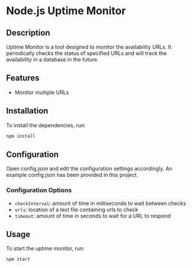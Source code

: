 # Node.js Uptime Monitor

## Description

Uptime Monitor is a tool designed to monitor the availability URLs. It periodically checks the status of specified URLs and will track the availability in a database in the future.

## Features

- Monitor multiple URLs

## Installation

To install the dependencies, run:

```bash
npm install
```

## Configuration

Open config.json and edit the configuration settings accordingly. An example config.json has been provided in this project.

### Configuration Options

- `checkInterval`: amount of time in milliseconds to wait between checks
- `urls`: location of a text file containing urls to check
- `timeout`: amount of time in seconds to wait for a URL to respond

## Usage

To start the uptime monitor, run:

```bash
npm start
```
